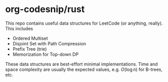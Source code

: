# org-codesnip/rust

This repo contains useful data structures for LeetCode (or anything, really).
This includes

* Ordered Multiset
* Disjoint Set with Path Compression
* Prefix Tree (trie)
* Memorization for Top-down DP

These data structures are best-effort minimal implementations.
Time and space complexity are usually the expected values, e.g.
$O(\log n)$ for B-trees, etc.

